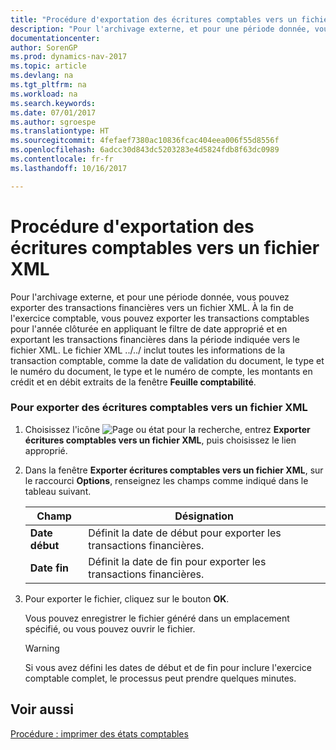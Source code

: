 ```yaml
---
title: "Procédure d'exportation des écritures comptables vers un fichier XML"
description: "Pour l'archivage externe, et pour une période donnée, vous pouvez exporter des transactions financières vers un fichier XML. À la fin de l'exercice comptable, vous pouvez exporter les transactions comptables pour l'année clôturée en appliquant le filtre de date approprié et en exportant les transactions financières dans la période indiquée vers le fichier XML. Le fichier XML ../../ inclut toutes les informations de la transaction comptable, comme la date de validation du document, le type et le numéro du document, le type et le numéro de compte, les montants en crédit et en débit extraits de la fenêtre **Feuille comptabilité**."
documentationcenter: 
author: SorenGP
ms.prod: dynamics-nav-2017
ms.topic: article
ms.devlang: na
ms.tgt_pltfrm: na
ms.workload: na
ms.search.keywords: 
ms.date: 07/01/2017
ms.author: sgroespe
ms.translationtype: HT
ms.sourcegitcommit: 4fefaef7380ac10836fcac404eea006f55d8556f
ms.openlocfilehash: 6adcc30d843dc5203283e4d5824fdb8f63dc0989
ms.contentlocale: fr-fr
ms.lasthandoff: 10/16/2017

---
```

# <a name="how-to-export-general-ledger-entries-to-an-xml-file"></a>Procédure d'exportation des écritures comptables vers un fichier XML
Pour l'archivage externe, et pour une période donnée, vous pouvez exporter des transactions financières vers un fichier XML. À la fin de l'exercice comptable, vous pouvez exporter les transactions comptables pour l'année clôturée en appliquant le filtre de date approprié et en exportant les transactions financières dans la période indiquée vers le fichier XML. Le fichier XML ../../ inclut toutes les informations de la transaction comptable, comme la date de validation du document, le type et le numéro du document, le type et le numéro de compte, les montants en crédit et en débit extraits de la fenêtre **Feuille comptabilité**.  
  
### <a name="to-export-general-ledger-entries-to-an-xml-file"></a>Pour exporter des écritures comptables vers un fichier XML  
  
1.  Choisissez l'icône ![Page ou état pour la recherche](media/ui-search/search_small.png "Page ou état pour la recherche"), entrez **Exporter écritures comptables vers un fichier XML**, puis choisissez le lien approprié.  
  
2.  Dans la fenêtre **Exporter écritures comptables vers un fichier XML**, sur le raccourci **Options**, renseignez les champs comme indiqué dans le tableau suivant.  
  
    |Champ|Désignation|  
    |---------------------------------|---------------------------------------|  
    |**Date début**|Définit la date de début pour exporter les transactions financières.|  
    |**Date fin**|Définit la date de fin pour exporter les transactions financières.|  
  
3.  Pour exporter le fichier, cliquez sur le bouton **OK**.  
  
     Vous pouvez enregistrer le fichier généré dans un emplacement spécifié, ou vous pouvez ouvrir le fichier.  
  
    > [!WARNING]  
    >  Si vous avez défini les dates de début et de fin pour inclure l'exercice comptable complet, le processus peut prendre quelques minutes.  
  
## <a name="see-also"></a>Voir aussi  
 [Procédure : imprimer des états comptables](how-to-print-general-ledger-reports.md)
